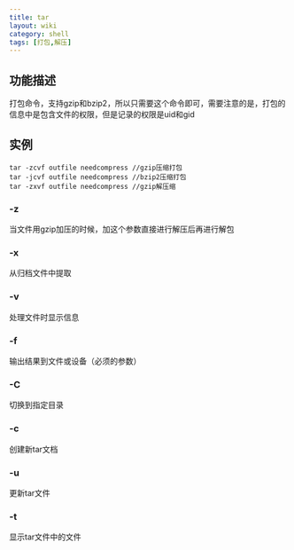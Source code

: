 ```yaml
---
title: tar
layout: wiki
category: shell
tags: [打包,解压]
---
```


## 功能描述

打包命令，支持gzip和bzip2，所以只需要这个命令即可，需要注意的是，打包的信息中是包含文件的权限，但是记录的权限是uid和gid

## 实例

~~~
tar -zcvf outfile needcompress //gzip压缩打包
tar -jcvf outfile needcompress //bzip2压缩打包
tar -zxvf outfile needcompress //gzip解压缩
~~~

### -z

当文件用gzip加压的时候，加这个参数直接进行解压后再进行解包

### -x

从归档文件中提取

### -v

处理文件时显示信息

### -f

输出结果到文件或设备（必须的参数）

### -C

切换到指定目录

### -c

创建新tar文档

### -u

更新tar文件

### -t

显示tar文件中的文件
